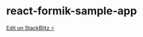 # react-formik-sample-app

[Edit on StackBlitz ⚡️](https://stackblitz.com/edit/react-formik-sample-app)